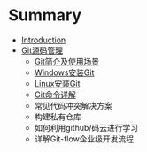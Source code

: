 # Summary

* [Introduction](README.md)
* [Git源码管理](gityuan-ma-guan-li.md)
  * [Git简介及使用场景](gityuan-ma-guan-li/gitshi-yong-chang-jing.md)
  * [Windows安装Git](gityuan-ma-guan-li/windowsan-zhuang-git.md)
  * [Linux安装Git](gityuan-ma-guan-li/linuxan-zhuang-git.md)
  * [Git命令详解](gityuan-ma-guan-li/gitming-ling-xiang-jie.md)
  * 常见代码冲突解决方案
  * 构建私有仓库
  * 如何利用github/码云进行学习
  * 详解Git-flow企业级开发流程

